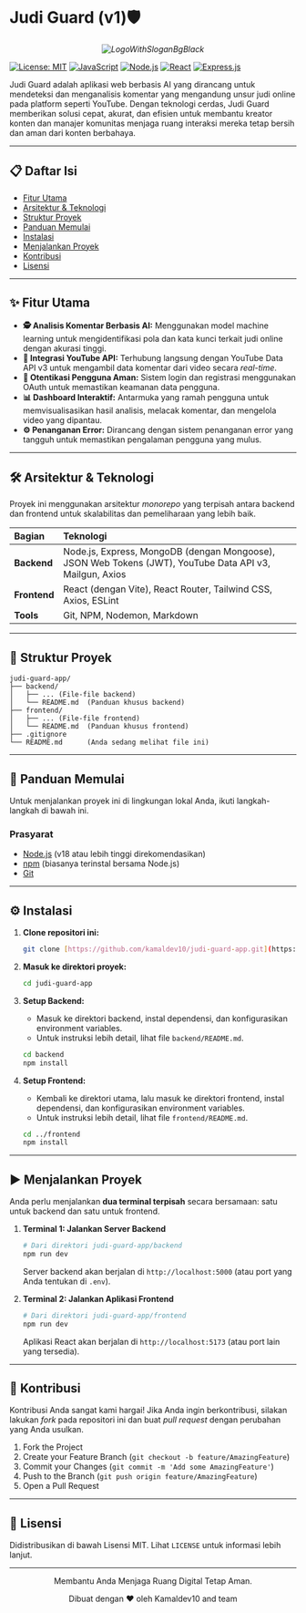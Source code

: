 # Judi Guard (v1)🛡 


*<p align="center">![LogoWithSloganBgBlack](https://github.com/user-attachments/assets/162c46d0-584a-40ce-bfab-5f4290028cb9) </p>*

[![License: MIT](https://img.shields.io/badge/License-MIT-yellow.svg)](https://opensource.org/licenses/MIT)
[![JavaScript](https://img.shields.io/badge/JavaScript-ES6+-yellow?logo=javascript&logoColor=black)](https://www.javascript.com/)
[![Node.js](https://img.shields.io/badge/Node.js-18.x-green?logo=node.js)](https://nodejs.org/)
[![React](https://img.shields.io/badge/React-18.x-blue?logo=react)](https://reactjs.org/)
[![Express.js](https://img.shields.io/badge/Express.js-4.x-lightgrey?logo=express)](https://expressjs.com/)

Judi Guard adalah aplikasi web berbasis AI yang dirancang untuk mendeteksi dan menganalisis komentar yang mengandung unsur judi online pada platform seperti YouTube. Dengan teknologi cerdas, Judi Guard memberikan solusi cepat, akurat, dan efisien untuk membantu kreator konten dan manajer komunitas menjaga ruang interaksi mereka tetap bersih dan aman dari konten berbahaya.


---

## 📋 Daftar Isi

- [Fitur Utama](#-fitur-utama)
- [Arsitektur & Teknologi](#-arsitektur--teknologi)
- [Struktur Proyek](#-struktur-proyek)
- [Panduan Memulai](#-panduan-memulai)
- [Instalasi](#-instalasi)
- [Menjalankan Proyek](#-menjalankan-proyek)
- [Kontribusi](#-kontribusi)
- [Lisensi](#-lisensi)

---

## ✨ Fitur Utama

-   **🕵️ Analisis Komentar Berbasis AI:** Menggunakan model machine learning untuk mengidentifikasi pola dan kata kunci terkait judi online dengan akurasi tinggi.
-   **🔗 Integrasi YouTube API:** Terhubung langsung dengan YouTube Data API v3 untuk mengambil data komentar dari video secara *real-time*.
-   **👤 Otentikasi Pengguna Aman:** Sistem login dan registrasi menggunakan OAuth untuk memastikan keamanan data pengguna.
-   **📊 Dashboard Interaktif:** Antarmuka yang ramah pengguna untuk memvisualisasikan hasil analisis, melacak komentar, dan mengelola video yang dipantau.
-   **⚙️ Penanganan Error:** Dirancang dengan sistem penanganan error yang tangguh untuk memastikan pengalaman pengguna yang mulus.

---

## 🛠️ Arsitektur & Teknologi

Proyek ini menggunakan arsitektur *monorepo* yang terpisah antara backend dan frontend untuk skalabilitas dan pemeliharaan yang lebih baik.

| Bagian    | Teknologi                                                                                              |
| :-------- | :----------------------------------------------------------------------------------------------------- |
| **Backend** | Node.js, Express, MongoDB (dengan Mongoose), JSON Web Tokens (JWT), YouTube Data API v3, Mailgun, Axios |
| **Frontend**| React (dengan Vite), React Router, Tailwind CSS, Axios, ESLint                                           |
| **Tools** | Git, NPM, Nodemon, Markdown                                                                            |

---

## 📁 Struktur Proyek

```
judi-guard-app/
├── backend/
│   ├── ... (File-file backend)
│   └── README.md  (Panduan khusus backend)
├── frontend/
│   ├── ... (File-file frontend)
│   └── README.md  (Panduan khusus frontend)
├── .gitignore
└── README.md      (Anda sedang melihat file ini)
```

---

## 🚀 Panduan Memulai

Untuk menjalankan proyek ini di lingkungan lokal Anda, ikuti langkah-langkah di bawah ini.

### Prasyarat

-   [Node.js](https://nodejs.org/en/) (v18 atau lebih tinggi direkomendasikan)
-   [npm](https://www.npmjs.com/) (biasanya terinstal bersama Node.js)
-   [Git](https://git-scm.com/)

---

## ⚙️ Instalasi

1.  **Clone repositori ini:**
    ```sh
    git clone [https://github.com/kamaldev10/judi-guard-app.git](https://github.com/kamaldev10/judi-guard-app.git)
    ```

2.  **Masuk ke direktori proyek:**
    ```sh
    cd judi-guard-app
    ```

3.  **Setup Backend:**
    -   Masuk ke direktori backend, instal dependensi, dan konfigurasikan environment variables.
    -   Untuk instruksi lebih detail, lihat file `backend/README.md`.
    ```sh
    cd backend
    npm install
    ```

4.  **Setup Frontend:**
    -   Kembali ke direktori utama, lalu masuk ke direktori frontend, instal dependensi, dan konfigurasikan environment variables.
    -   Untuk instruksi lebih detail, lihat file `frontend/README.md`.
    ```sh
    cd ../frontend
    npm install
    ```

---

## ▶️ Menjalankan Proyek

Anda perlu menjalankan **dua terminal terpisah** secara bersamaan: satu untuk backend dan satu untuk frontend.

1.  **Terminal 1: Jalankan Server Backend**
    ```sh
    # Dari direktori judi-guard-app/backend
    npm run dev
    ```
    Server backend akan berjalan di `http://localhost:5000` (atau port yang Anda tentukan di `.env`).

2.  **Terminal 2: Jalankan Aplikasi Frontend**
    ```sh
    # Dari direktori judi-guard-app/frontend
    npm run dev
    ```
    Aplikasi React akan berjalan di `http://localhost:5173` (atau port lain yang tersedia).

---

## 🤝 Kontribusi

Kontribusi Anda sangat kami hargai! Jika Anda ingin berkontribusi, silakan lakukan *fork* pada repositori ini dan buat *pull request* dengan perubahan yang Anda usulkan.

1.  Fork the Project
2.  Create your Feature Branch (`git checkout -b feature/AmazingFeature`)
3.  Commit your Changes (`git commit -m 'Add some AmazingFeature'`)
4.  Push to the Branch (`git push origin feature/AmazingFeature`)
5.  Open a Pull Request

---

## 📄 Lisensi

Didistribusikan di bawah Lisensi MIT. Lihat `LICENSE` untuk informasi lebih lanjut.

---
<p align="center">Membantu Anda Menjaga Ruang Digital Tetap Aman.</p>
<p align="center">Dibuat dengan ❤️ oleh Kamaldev10 and team</p>
